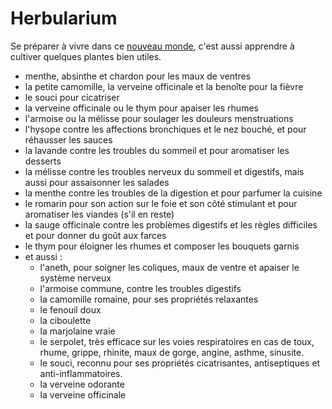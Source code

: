 # Herbularium
Se préparer à vivre dans ce [nouveau monde](le-monde-de-demain.html), c'est aussi apprendre à cultiver quelques plantes bien utiles.
- menthe, absinthe et chardon pour les maux de ventres
- la petite camomille, la verveine officinale et la benoîte pour la fièvre
- le souci pour cicatriser
- la verveine officinale ou le thym pour apaiser les rhumes
- l'armoise ou la mélisse pour soulager les douleurs menstruations
- l'hysope contre les affections bronchiques et le nez bouché, et pour réhausser les sauces
- la lavande contre les troubles du sommeil et pour aromatiser les desserts
- la mélisse contre les troubles nerveux du sommeil et digestifs, mais aussi pour assaisonner les salades
- la menthe contre les troubles de la digestion et pour parfumer la cuisine
- le romarin pour son action sur le foie et son côté stimulant et pour aromatiser les viandes (s'il en reste)
- la sauge officinale contre les problèmes digestifs et les règles difficiles et pour donner du goût aux farces
- le thym pour éloigner les rhumes et composer les bouquets garnis
- et aussi :
  - l'aneth, pour soigner les coliques, maux de ventre et apaiser le système nerveux
  - l'armoise commune, contre les troubles digestifs
  - la camomille romaine, pour ses propriétés relaxantes
  - le fenouil doux 
  - la ciboulette
  - la marjolaine vraie
  - le serpolet, très efficace sur les voies respiratoires en cas de toux, rhume, grippe, rhinite, maux de gorge, angine, asthme, sinusite.
  - le souci, reconnu pour ses propriétés cicatrisantes, antiseptiques et anti-inflammatoires.
  - la verveine odorante
  - la verveine officinale
